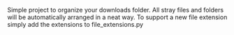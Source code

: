 Simple project to organize your downloads folder. All stray files and folders will be automatically arranged in a neat way. To support a new file extension simply add the extensions to file_extensions.py
